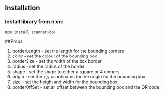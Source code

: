 ## Installation
### Install library from npm:

```bash
npm install scanner-box
```

##Props

1. borderLength - set the length for the bounding corners 
2. color - set the colour of the bounding box
3. borderSize - set the width of the box border
4. radius - set the radius of the border
5. shape - set the shape to either a square or 4 corners
6. origin - set the x,y coordinates for the origin for the bounding box
7. size - set the height and width for the bounding box
8. borderOffSet - set an offset between the bounding box and the QR code

